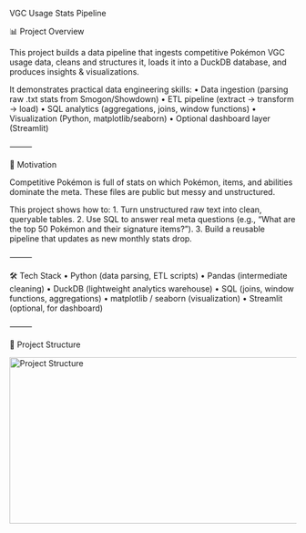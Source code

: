 VGC Usage Stats Pipeline

📊 Project Overview

This project builds a data pipeline that ingests competitive Pokémon VGC usage data, cleans and structures it, loads it into a DuckDB database, and produces insights & visualizations.

It demonstrates practical data engineering skills:
	•	Data ingestion (parsing raw .txt stats from Smogon/Showdown)
	•	ETL pipeline (extract → transform → load)
	•	SQL analytics (aggregations, joins, window functions)
	•	Visualization (Python, matplotlib/seaborn)
	•	Optional dashboard layer (Streamlit)

⸻

🚀 Motivation

Competitive Pokémon is full of stats on which Pokémon, items, and abilities dominate the meta. These files are public but messy and unstructured.

This project shows how to:
	1.	Turn unstructured raw text into clean, queryable tables.
	2.	Use SQL to answer real meta questions (e.g., “What are the top 50 Pokémon and their signature items?”).
	3.	Build a reusable pipeline that updates as new monthly stats drop.

⸻

🛠 Tech Stack
	•	Python (data parsing, ETL scripts)
	•	Pandas (intermediate cleaning)
	•	DuckDB (lightweight analytics warehouse)
	•	SQL (joins, window functions, aggregations)
	•	matplotlib / seaborn (visualization)
	•	Streamlit (optional, for dashboard)

⸻

📂 Project Structure

<img width="933" height="292" alt="Project Structure" src="https://github.com/user-attachments/assets/83f3fb5a-cc51-400b-bdae-e0d28ef0969c" />
